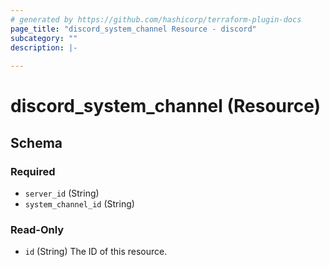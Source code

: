 ```yaml
---
# generated by https://github.com/hashicorp/terraform-plugin-docs
page_title: "discord_system_channel Resource - discord"
subcategory: ""
description: |-
  
---
```


# discord_system_channel (Resource)





<!-- schema generated by tfplugindocs -->
## Schema

### Required

- `server_id` (String)
- `system_channel_id` (String)

### Read-Only

- `id` (String) The ID of this resource.
